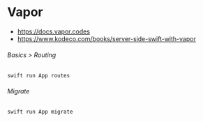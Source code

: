 # Vapor

- https://docs.vapor.codes
- https://www.kodeco.com/books/server-side-swift-with-vapor

###### Basics > Routing

```
swift run App routes
```

###### Migrate
```
swift run App migrate
```
